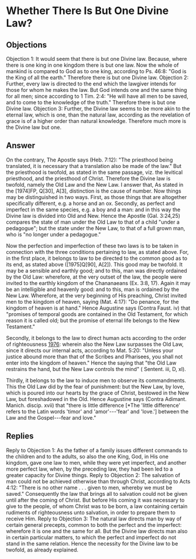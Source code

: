 # Whether There Is But One Divine Law?
## Objections
Objection 1: It would seem that there is but one Divine law. Because, where there is one king in one kingdom there is but one law. Now the whole of mankind is compared to God as to one king, according to Ps. 46:8: "God is the King of all the earth." Therefore there is but one Divine law.
Objection 2: Further, every law is directed to the end which the lawgiver intends for those for whom he makes the law. But God intends one and the same thing for all men; since according to 1 Tim. 2:4: "He will have all men to be saved, and to come to the knowledge of the truth." Therefore there is but one Divine law.
Objection 3: Further, the Divine law seems to be more akin to the eternal law, which is one, than the natural law, according as the revelation of grace is of a higher order than natural knowledge. Therefore much more is the Divine law but one.
## Answer
On the contrary, The Apostle says (Heb. 7:12): "The priesthood being translated, it is necessary that a translation also be made of the law." But the priesthood is twofold, as stated in the same passage, viz. the levitical priesthood, and the priesthood of Christ. Therefore the Divine law is twofold, namely the Old Law and the New Law.
I answer that, As stated in the [1974]FP, Q[30], A[3], distinction is the cause of number. Now things may be distinguished in two ways. First, as those things that are altogether specifically different, e.g. a horse and an ox. Secondly, as perfect and imperfect in the same species, e.g. a boy and a man: and in this way the Divine law is divided into Old and New. Hence the Apostle (Gal. 3:24,25) compares the state of man under the Old Law to that of a child "under a pedagogue"; but the state under the New Law, to that of a full grown man, who is "no longer under a pedagogue."

Now the perfection and imperfection of these two laws is to be taken in connection with the three conditions pertaining to law, as stated above. For, in the first place, it belongs to law to be directed to the common good as to its end, as stated above ([1975]Q[90], A[2]). This good may be twofold. It may be a sensible and earthly good; and to this, man was directly ordained by the Old Law: wherefore, at the very outset of the law, the people were invited to the earthly kingdom of the Chananaeans (Ex. 3:8, 17). Again it may be an intelligible and heavenly good: and to this, man is ordained by the New Law. Wherefore, at the very beginning of His preaching, Christ invited men to the kingdom of heaven, saying (Mat. 4:17): "Do penance, for the kingdom of heaven is at hand." Hence Augustine says (Contra Faust. iv) that "promises of temporal goods are contained in the Old Testament, for which reason it is called old; but the promise of eternal life belongs to the New Testament."

Secondly, it belongs to the law to direct human acts according to the order of righteousness [1976](A[4]): wherein also the New Law surpasses the Old Law, since it directs our internal acts, according to Mat. 5:20: "Unless your justice abound more than that of the Scribes and Pharisees, you shall not enter into the kingdom of heaven." Hence the saying that "the Old Law restrains the hand, but the New Law controls the mind" ( Sentent. iii, D, xl).

Thirdly, it belongs to the law to induce men to observe its commandments. This the Old Law did by the fear of punishment: but the New Law, by love, which is poured into our hearts by the grace of Christ, bestowed in the New Law, but foreshadowed in the Old. Hence Augustine says (Contra Adimant. Manich. discip. xvii) that "there is little difference [*The 'little difference' refers to the Latin words 'timor' and 'amor'---'fear' and 'love.'] between the Law and the Gospel---fear and love."
## Replies
Reply to Objection 1: As the father of a family issues different commands to the children and to the adults, so also the one King, God, in His one kingdom, gave one law to men, while they were yet imperfect, and another more perfect law, when, by the preceding law, they had been led to a greater capacity for Divine things.
Reply to Objection 2: The salvation of man could not be achieved otherwise than through Christ, according to Acts 4:12: "There is no other name . . . given to men, whereby we must be saved." Consequently the law that brings all to salvation could not be given until after the coming of Christ. But before His coming it was necessary to give to the people, of whom Christ was to be born, a law containing certain rudiments of righteousness unto salvation, in order to prepare them to receive Him.
Reply to Objection 3: The natural law directs man by way of certain general precepts, common to both the perfect and the imperfect: wherefore it is one and the same for all. But the Divine law directs man also in certain particular matters, to which the perfect and imperfect do not stand in the same relation. Hence the necessity for the Divine law to be twofold, as already explained.